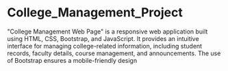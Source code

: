 # College_Management_Project
"College Management Web Page" is a responsive web application built using HTML, CSS, Bootstrap, and JavaScript. It provides an intuitive interface for managing college-related information, including student records, faculty details, course management, and announcements. The use of Bootstrap ensures a mobile-friendly design
